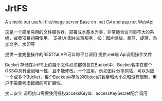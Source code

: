 # JrtFS
A simple but useful file/image server 
Base on .net C# and asp.net WebApi

这是一个简单易用的文件服务器，部署成本基本为零，非常适合访问量不大的系统，或者项目初期使用，
支持Url图片处理服务，如：图片缩放、裁剪、旋转、添加文字、水印等

提供一套完整操作的RESTful API可以跨平台调用
提供.net端 Api调用操作文件

Bucket
存储在JrtFS上的每个文件必须都包含在Bucket中，Bucket名字在整个OSS中具有全局唯一性，且不能修改。一个应用，例如图片分享网站，可以对应一个或多个Bucket，每个Bucket中存放的Object的数量和大小总和没有限制，用户不需要考虑数据的可扩展性。

接口安全
调用接口需要使用授权accessKeyId、accessKeySecret配合调用
